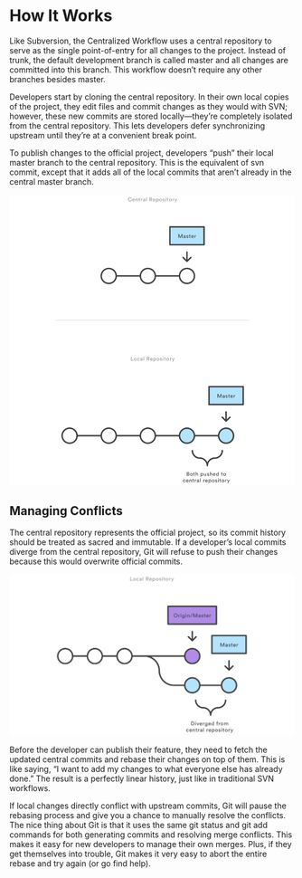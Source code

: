 # How It Works

Like Subversion, the Centralized Workflow uses a central repository to serve as the single point-of-entry for all changes to the project. Instead of trunk, the default development branch is called master and all changes are committed into this branch. This workflow doesn’t require any other branches besides master.

Developers start by cloning the central repository. In their own local copies of the project, they edit files and commit changes as they would with SVN; however, these new commits are stored locally—they’re completely isolated from the central repository. This lets developers defer synchronizing upstream until they’re at a convenient break point.

To publish changes to the official project, developers “push” their local master branch to the central repository. This is the equivalent of svn commit, except that it adds all of the local commits that aren’t already in the central master branch.

![PNG](static/02.svg)

## Managing Conflicts

The central repository represents the official project, so its commit history should be treated as sacred and immutable. If a developer’s local commits diverge from the central repository, Git will refuse to push their changes because this would overwrite official commits.

![PNG](static/03.svg)

Before the developer can publish their feature, they need to fetch the updated central commits and rebase their changes on top of them. This is like saying, “I want to add my changes to what everyone else has already done.” The result is a perfectly linear history, just like in traditional SVN workflows.

If local changes directly conflict with upstream commits, Git will pause the rebasing process and give you a chance to manually resolve the conflicts. The nice thing about Git is that it uses the same git status and git add commands for both generating commits and resolving merge conflicts. This makes it easy for new developers to manage their own merges. Plus, if they get themselves into trouble, Git makes it very easy to abort the entire rebase and try again (or go find help).